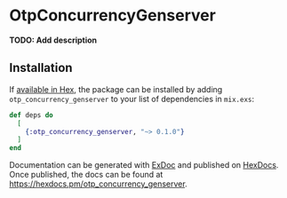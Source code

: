 # OtpConcurrencyGenserver

**TODO: Add description**

## Installation

If [available in Hex](https://hex.pm/docs/publish), the package can be installed
by adding `otp_concurrency_genserver` to your list of dependencies in `mix.exs`:

```elixir
def deps do
  [
    {:otp_concurrency_genserver, "~> 0.1.0"}
  ]
end
```

Documentation can be generated with [ExDoc](https://github.com/elixir-lang/ex_doc)
and published on [HexDocs](https://hexdocs.pm). Once published, the docs can
be found at <https://hexdocs.pm/otp_concurrency_genserver>.

